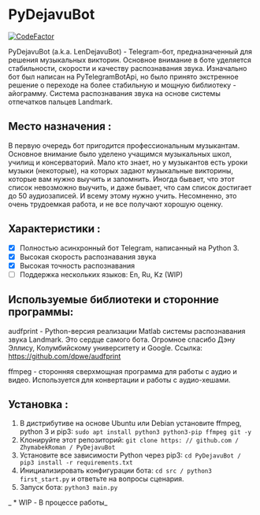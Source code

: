 # PyDejavuBot
[![CodeFactor](https://www.codefactor.io/repository/github/zhymabekroman/pydejavubot/badge)](https://www.codefactor.io/repository/github/zhymabekroman/pydejavubot)

PyDejavuBot (a.k.a. LenDejavuBot) - Telegram-бот, предназначенный для решения музыкальных викторин. Основное внимание в боте уделяется стабильности, скорости и качеству распознавания звука. Изначально бот был написан на PyTelegramBotApi, но было принято экстренное решение о переходе на более стабильную и мощную библиотеку - айограмму. Система распознавания звука на основе системы отпечатков пальцев Landmark.

## Место назначения :
В первую очередь бот пригодится профессиональным музыкантам. Основное внимание было уделено учащимся музыкальных школ, училищ и консерваторий. Мало кто знает, но у музыкантов есть уроки музыки (некоторые), на которых задают музыкальные викторины, которые вам нужно выучить и запомнить. Иногда бывает, что этот список невозможно выучить, и даже бывает, что сам список достигает до 50 аудиозаписей. И всему этому нужно учить. Несомненно, это очень трудоемкая работа, и не все получают хорошую оценку.

## Характеристики :
- [x] Полностью асинхронный бот Telegram, написанный на Python 3.
- [x] Высокая скорость распознавания звука
- [x] Высокая точность распознавания
- [ ] Поддержка нескольких языков: En, Ru, Kz (WIP)

## Используемые библиотеки и сторонние программы:
audfprint - Python-версия реализации Matlab системы распознавания звука Landmark. Это сердце самого бота. Огромное спасибо Дэну Эллису, Колумбийскому университету и Google. Ссылка: https://github.com/dpwe/audfprint

ffmpeg - сторонняя сверхмощная программа для работы с аудио и видео. Используется для конвертации и работы с аудио-хешами.

## Установка :
1) В дистрибутиве на основе Ubuntu или Debian установите ffmpeg, python 3 и pip3:
`sudo apt install python3 python3-pip ffmpeg git -y`
2) Клонируйте этот репозиторий:
`git clone https: // github.com / ZhymabekRoman / PyDejavuBot`
3) Установите все зависимости Python через pip3:
`cd PyDejavuBot /
pip3 install -r requirements.txt`
4) Инициализировать конфигурации бота:
`cd src /
python3 first_start.py`
и ответьте на вопросы сценария.
5) Запуск бота:
`python3 main.py`

_ * WIP - В процессе работы_
